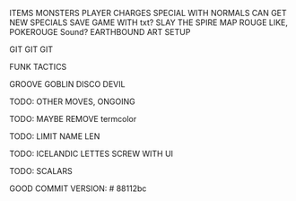 ITEMS
MONSTERS
PLAYER
CHARGES SPECIAL WITH NORMALS
CAN GET NEW SPECIALS
SAVE GAME WITH txt?
SLAY THE SPIRE MAP
ROUGE LIKE, POKEROUGE
Sound?
EARTHBOUND ART SETUP

GIT GIT GIT

FUNK TACTICS

GROOVE GOBLIN
DISCO DEVIL

TODO: OTHER MOVES, ONGOING

TODO: MAYBE REMOVE termcolor

TODO: LIMIT NAME LEN

TODO: ICELANDIC LETTES SCREW WITH UI

TODO: SCALARS


GOOD COMMIT VERSION: # 88112bc